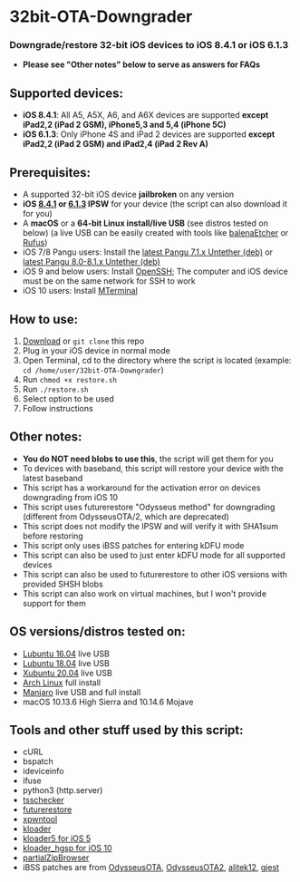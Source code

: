 # 32bit-OTA-Downgrader
### Downgrade/restore 32-bit iOS devices to iOS 8.4.1 or iOS 6.1.3
- **Please see "Other notes" below to serve as answers for FAQs**

## Supported devices:

- **iOS 8.4.1**: All A5, A5X, A6, and A6X devices are supported **except iPad2,2 (iPad 2 GSM), iPhone5,3 and 5,4 (iPhone 5C)**
- **iOS 6.1.3**: Only iPhone 4S and iPad 2 devices are supported **except iPad2,2 (iPad 2 GSM) and iPad2,4 (iPad 2 Rev A)**

## Prerequisites:
- A supported 32-bit iOS device **jailbroken** on any version
- **iOS [8.4.1](https://ipsw.me/8.4.1) or [6.1.3](https://ipsw.me/6.1.3) IPSW** for your device (the script can also download it for you)
- A **macOS** or a **64-bit Linux install/live USB** (see distros tested on below) (a live USB can be easily created with tools like [balenaEtcher](https://www.balena.io/etcher/) or [Rufus](https://rufus.ie/))
- iOS 7/8 Pangu users: Install the [latest Pangu 7.1.x Untether (deb)](http://apt.saurik.com/debs/io.pangu.axe7_0.3_iphoneos-arm.deb) or [latest Pangu 8.0-8.1.x Untether (deb)](http://apt.saurik.com/debs/io.pangu.xuanyuansword8_0.5_iphoneos-arm.deb)
- iOS 9 and below users: Install [OpenSSH](https://cydia.saurik.com/package/openssh/); The computer and iOS device must be on the same network for SSH to work
- iOS 10 users: Install [MTerminal](http://cydia.saurik.com/package/com.officialscheduler.mterminal/)

## How to use:
1. [Download](https://github.com/LukeZGD/32bit-OTA-Downgrader/archive/master.zip) or `git clone` this repo
2. Plug in your iOS device in normal mode
3. Open Terminal, cd to the directory where the script is located (example: `cd /home/user/32bit-OTA-Downgrader`)
4. Run `chmod +x restore.sh`
5. Run `./restore.sh`
6. Select option to be used
7. Follow instructions

## Other notes:
- **You do NOT need blobs to use this**, the script will get them for you
- To devices with baseband, this script will restore your device with the latest baseband
- This script has a workaround for the activation error on devices downgrading from iOS 10
- This script uses futurerestore "Odysseus method" for downgrading (different from OdysseusOTA/2, which are deprecated)
- This script does not modify the IPSW and will verify it with SHA1sum before restoring
- This script only uses iBSS patches for entering kDFU mode
- This script can also be used to just enter kDFU mode for all supported devices
- This script can also be used to futurerestore to other iOS versions with provided SHSH blobs
- This script can also work on virtual machines, but I won't provide support for them

## OS versions/distros tested on:
- [Lubuntu 16.04](http://cdimage.ubuntu.com/lubuntu/releases/16.04/release/) live USB
- [Lubuntu 18.04](http://cdimage.ubuntu.com/lubuntu/releases/18.04/release/) live USB
- [Xubuntu 20.04](http://cdimage.ubuntu.com/xubuntu/releases/20.04/release/) live USB
- [Arch Linux](https://www.archlinux.org/) full install
- [Manjaro](https://manjaro.org/) live USB and full install
- macOS 10.13.6 High Sierra and 10.14.6 Mojave

## Tools and other stuff used by this script:
- cURL
- bspatch
- ideviceinfo
- ifuse
- python3 (http.server)
- [tsschecker](https://github.com/tihmstar/tsschecker/releases/tag/v212)
- [futurerestore](http://api.tihmstar.net/builds/futurerestore/futurerestore-latest.zip)
- [xpwntool](https://www.youtube.com/watch?v=fh0tB6fp0Sc)
- [kloader](https://www.youtube.com/watch?v=fh0tB6fp0Sc)
- [kloader5 for iOS 5](https://mtmdev.org/pmbonneau-archive)
- [kloader_hgsp for iOS 10](https://twitter.com/nyan_satan/status/945203180522045440)
- [partialZipBrowser](https://github.com/tihmstar/partialZipBrowser/releases/tag/36)
- iBSS patches are from [OdysseusOTA](https://www.youtube.com/watch?v=Wo7mGdMcjxw), [OdysseusOTA2](https://www.youtube.com/watch?v=fh0tB6fp0Sc), [alitek12](https://www.mediafire.com/folder/b1z64roy512wd/FirmwareBundles), [gjest](https://files.fm/u/fcbqqdnw)
